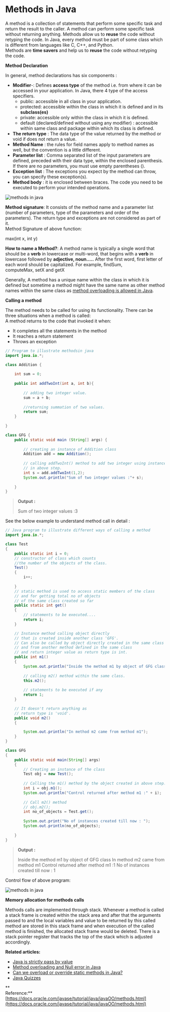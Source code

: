 # Methods in Java


A method is a collection of statements that perform some specific task and return the result to the caller. A method can perform some specific task without returning anything. Methods allow us to  **reuse**  the code without retyping the code. In Java, every method must be part of some class which is different from languages like C, C++, and Python.  
Methods are  **time savers** and help us to  **reuse**  the code without retyping the code.

**Method Declaration**

In general, method declarations has six components :

-   **Modifier**-: Defines  **access type**  of the method i.e. from where it can be accessed in your application. In Java, there 4 type of the access specifiers.
    -   public: accessible in all class in your application.
    -   protected: accessible within the class in which it is defined and in its  **subclass(es)**
    -   private: accessible only within the class in which it is defined.
    -   default (declared/defined without using any modifier) : accessible within same class and package within which its class is defined.
-   **The return type**  : The data type of the value returned by the method or void if does not return a value.
-   **Method Name**  : the rules for field names apply to method names as well, but the convention is a little different.
-   **Parameter list** : Comma separated list of the input parameters are defined, preceded with their data type, within the enclosed parenthesis. If there are no parameters, you must use empty parentheses ().
-   **Exception list** : The exceptions you expect by the method can throw, you can specify these exception(s).
-   **Method body** : it is enclosed between braces. The code you need to be executed to perform your intended operations.

![methods in java](https://media.geeksforgeeks.org/wp-content/uploads/methods-in-java.png "Click to enlarge")

**Method signature**: It consists of the method name and a parameter list (number of parameters, type of the parameters and order of the parameters). The return type and exceptions are not considered as part of it.  
Method Signature of above function:

 max(int x, int y) 

**How to name a Method?**: A method name is typically a single word that should be a  **verb**  in lowercase or multi-word, that begins with a  **verb**  in lowercase followed by  **adjective, noun…..** After the first word, first letter of each word should be capitalized. For example, findSum,  
computeMax, setX and getX

Generally, A method has a unique name within the class in which it is defined but sometime a method might have the same name as other method names within the same class as  [method overloading is allowed in Java](https://www.geeksforgeeks.org/overloading-in-java/).

**Calling a method**

The method needs to be called for using its functionality. There can be three situations when a method is called:  
A method returns to the code that invoked it when:

-   It completes all the statements in the method
-   It reaches a return statement
-   Throws an exception

```java
// Program to illustrate methodsin java 
import java.io.*; 

class Addition { 
	
	int sum = 0; 
	
	public int addTwoInt(int a, int b){ 
		
		// adding two integer value. 
		sum = a + b; 
		
		//returning summation of two values. 
		return sum; 
	} 
	
} 

class GFG { 
	public static void main (String[] args) { 
	
		// creating an instance of Addition class 
		Addition add = new Addition(); 
		
		// calling addTwoInt() method to add two integer using instance created 
		// in above step. 
		int s = add.addTwoInt(1,2); 
		System.out.println("Sum of two integer values :"+ s); 
		
	} 
} 

```

> **Output :**
> 
> Sum of two integer values :3

See the below example to understand method call in detail :
```java
// Java program to illustrate different ways of calling a method 
import java.io.*; 

class Test 
{ 
	public static int i = 0; 
	// constructor of class which counts 
	//the number of the objects of the class. 
	Test() 
	{ 
		i++; 
		
	} 
	// static method is used to access static members of the class 
	// and for getting total no of objects 
	// of the same class created so far 
	public static int get() 
	{ 
		// statements to be executed.... 
		return i; 
	} 

	// Instance method calling object directly 
	// that is created inside another class 'GFG'. 
	// Can also be called by object directly created in the same class 
	// and from another method defined in the same class 
	// and return integer value as return type is int. 
	public int m1() 
	{ 
		System.out.println("Inside the method m1 by object of GFG class"); 
		
		// calling m2() method within the same class. 
		this.m2(); 
		
		// statements to be executed if any 
		return 1; 
	} 

	// It doesn't return anything as 
	// return type is 'void'. 
	public void m2() 
	{ 

		System.out.println("In method m2 came from method m1"); 
	} 
} 

class GFG 
{ 
	public static void main(String[] args) 
	{ 
		// Creating an instance of the class 
		Test obj = new Test(); 
		
		// Calling the m1() method by the object created in above step. 
		int i = obj.m1(); 
		System.out.println("Control returned after method m1 :" + i); 
		
		// Call m2() method 
		// obj.m2(); 
		int no_of_objects = Test.get(); 
		
		System.out.print("No of instances created till now : "); 
		System.out.println(no_of_objects); 
		
	} 
} 

```

> **Output :**
> 
> Inside the method m1 by object of GFG class In method m2 came from
> method m1 Control returned after method m1 :1 No of instances created
> till now : 1

Control flow of above program:


![methods in java](https://media.geeksforgeeks.org/wp-content/uploads/methods-in-java2.png "Click to enlarge")

**Memory allocation for methods calls**

Methods calls are implemented through stack. Whenever a method is called a stack frame is created within the stack area and after that the arguments passed to and the local variables and value to be returned by this called method are stored in this stack frame and when execution of the called method is finished, the allocated stack frame would be deleted. There is a stack pointer register that tracks the top of the stack which is adjusted accordingly.

**Related articles:**

-   [Java is strictly pass by value](https://www.geeksforgeeks.org/g-fact-31-java-is-strictly-pass-by-value/)
-   [Method overloading and Null error in Java](https://www.geeksforgeeks.org/method-overloading-null-error-java/)
-   [Can we overload or override static methods in Java?](https://www.geeksforgeeks.org/can-we-overload-or-override-static-methods-in-java/)
-   [Java Quizzes](http://quiz.geeksforgeeks.org/quiz-corner/#Java%20Programming%20Mock%20Tests)

**  
Reference:**  [https://docs.oracle.com/javase/tutorial/java/javaOO/methods.html](https://docs.oracle.com/javase/tutorial/java/javaOO/methods.html)